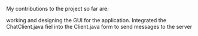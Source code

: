 My contributions to the project so far are:

working and designing the GUI for the application.
Integrated the ChatClient.java fiel into the Client.java form to send messages to the server
